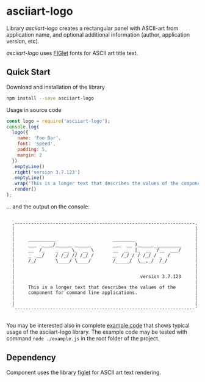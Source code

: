 # asciiart-logo

Library _asciiart-logo_ creates a rectangular panel with ASCII-art from application name, and optional additional information (author, application version, etc).

_asciiart-logo_ uses [FIGlet](http://www.figlet.org/examples.html) fonts for ASCII art title text.

## Quick Start

Download and installation of the library

``` Bash
npm install --save asciiart-logo
```

Usage in source code

``` JavaScript
const logo = require('asciiart-logo');
console.log(
  logo({
    name: 'Foo Bar',
    font: 'Speed',
    padding: 5,
    margin: 2
  })
  .emptyLine()
  .right('version 3.7.123')
  .emptyLine()
  .wrap('This is a longer text that describes the values of the component for command line applications.')
  .render()
);
```

... and the output on the console:

``` console
                                                                        
  ,------------------------------------------------------------------.  
  |                                                                  |  
  |                                                                  |  
  |     __________                     ________                      |  
  |     ___  ____/______ ______        ___  __ )______ _________     |  
  |     __  /_    _  __ \_  __ \       __  __  |_  __ `/__  ___/     |  
  |     _  __/    / /_/ // /_/ /       _  /_/ / / /_/ / _  /         |  
  |     /_/       \____/ \____/        /_____/  \__,_/  /_/          |  
  |                                                                  |  
  |                                                                  |  
  |                                              version 3.7.123     |  
  |                                                                  |  
  |     This is a longer text that describes the values of the       |  
  |     component for command line applications.                     |  
  |                                                                  |  
  |                                                                  |  
  `------------------------------------------------------------------'  
                                                                        
```

You may be interested also in complete [example code](./example.js) that shows typical usage of the asciiart-logo library.
The example code may be tested with command `node ./example.js` in the root folder of the project.

## Dependency

Component uses the library [figlet](https://www.npmjs.com/package/figlet) for ASCII art text rendering.
